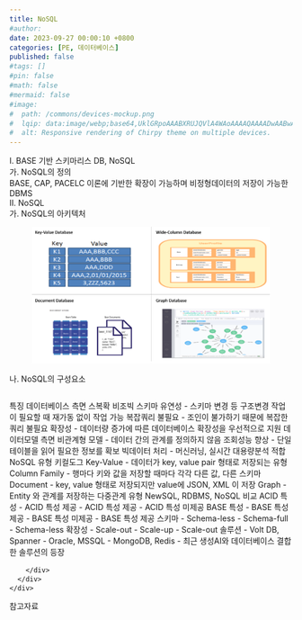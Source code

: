 ```yaml
---
title: NoSQL
#author: 
date: 2023-09-27 00:00:10 +0800
categories: [PE, 데이터베이스]
published: false
#tags: []
#pin: false
#math: false
#mermaid: false
#image:
#  path: /commons/devices-mockup.png
#  lqip: data:image/webp;base64,UklGRpoAAABXRUJQVlA4WAoAAAAQAAAADwAABwAAQUxQSDIAAAARL0AmbZurmr57yyIiqE8oiG0bejIYEQTgqiDA9vqnsUSI6H+oAERp2HZ65qP/VIAWAFZQOCBCAAAA8AEAnQEqEAAIAAVAfCWkAALp8sF8rgRgAP7o9FDvMCkMde9PK7euH5M1m6VWoDXf2FkP3BqV0ZYbO6NA/VFIAAAA
#  alt: Responsive rendering of Chirpy theme on multiple devices.
---
```


<div class="post-wrap">
  <div class="para">
    <div class="para-title">
      I. BASE 기반 스키마리스 DB, NoSQL
    </div>
    <div class="para-cntnt">
      <div class="para">
        <div class="para-title">
          가. NoSQL의 정의
        </div>
        <div class="para-cntnt">
            BASE, CAP, PACELC 이론에 기반한 확장이 가능하며 비정형데이터의 저장이 가능한 DBMS
        </div>
      </div>
    </div>
  </div>
  
  <div class="para">
    <div class="para-title">
      II. NoSQL
    </div>
    <div class="para-cntnt">
      <div class="para">
        <div class="para-title">
          가. NoSQL의 아키텍처
        </div>
        <div class="para-cntnt">
          <figure class="post-figure">
            <img src="/assets/img/posts/NoSQL.png" alt="NoSQL">
<!--            <figcaption>Source: Unveiling the Metaverse: Exploring Emerging Trends, Multifaceted Perspectives, and Future Challenges</figcaption>-->
          </figure>
        </div>
      </div>
      <div class="para">
        <div class="para-title">
          나. NoSQL의 구성요소
        </div>
        <div class="para-cntnt">
          <table class="post-table">
          </table>
          특징
  데이터베이스 측면 스복확 비조빅
    스키마 유연성 - 스키마 변경 등 구조변경 작업이 필요할 때 재가동 없이 작업 가능
    복잡쿼리 불필요 - 조인이 불가하기 때문에 복잡한 쿼리 불필요
    확장성 - 데이터량 증가에 따른 데이터베이스 확장성을 우선적으로 지원
  데이터모델 측면
    비관계형 모델 - 데이터 간의 관계를 정의하지 않음
    조회성능 향상 - 단일 테이블을 읽어 필요한 정보를 확보
    빅데이터 처리 - 머신러닝, 실시간 대용량분석 적합
NoSQL 유형 키컬도그
  Key-Value - 데이터가 key, value pair 형태로 저장되는 유형
  Column Family - 행마다 키와 값을 저장할 때마다 각각 다른 값, 다른 스키마
  Document - key, value 형태로 저장되지만 value에 JSON, XML 이 저장
  Graph - Entity 와 관계를 저장하는 다중관계 유형
NewSQL, RDBMS, NoSQL 비교
  ACID 특성 - ACID 특성 제공 - ACID 특성 제공 - ACID 특성 미제공
  BASE 특성 - BASE 특성 제공 - BASE 특성 미제공 - BASE 특성 제공
  스키마 - Schema-less - Schema-full - Schema-less
  확장성 - Scale-out - Scale-up - Scale-out
  솔루션 - Volt DB, Spanner - Oracle, MSSQL - MongoDB, Redis
- 최근 생성AI와 데이터베이스 결합한 솔루션의 등장

        </div>
      </div>
    </div>
  </div>

  <div class="refr-wrap">
    <div class="refr-title">
        참고자료
    </div>
    <ol class="refr-list">
    <!--    <li>(나현식, 최대선) <a target="_blank" href="https://scienceon.kisti.re.kr/commons/util/originalView.do?cn=JAKO202225948430499&oCn=JAKO202225948430499&dbt=JAKO&journal=NJOU00291864">메타버스 보안 위협 요소 및 대응 방안 검토</a></li>-->
    <!--    <li>(M. Uddin, S. Manickam, H. Ullah, M. Obaidat and A. Dandoush) <a target="_blank" href="https://ieeexplore.ieee.org/abstract/document/10138386">Unveiling the Metaverse: Exploring Emerging Trends, Multifaceted Perspectives, and Future Challenges</a></li>-->
    </ol>
  </div>
</div>
